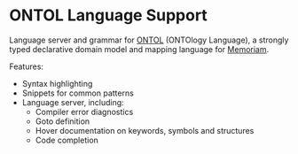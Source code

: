 # ONTOL Language Support

Language server and grammar for [ONTOL](https://ontol.memoriam.net) (ONTOlogy Language), a strongly typed declarative domain model and mapping language for [Memoriam](https://memoriam.net).

Features:
- Syntax highlighting
- Snippets for common patterns
- Language server, including:
  - Compiler error diagnostics
  - Goto definition
  - Hover documentation on keywords, symbols and structures
  - Code completion
